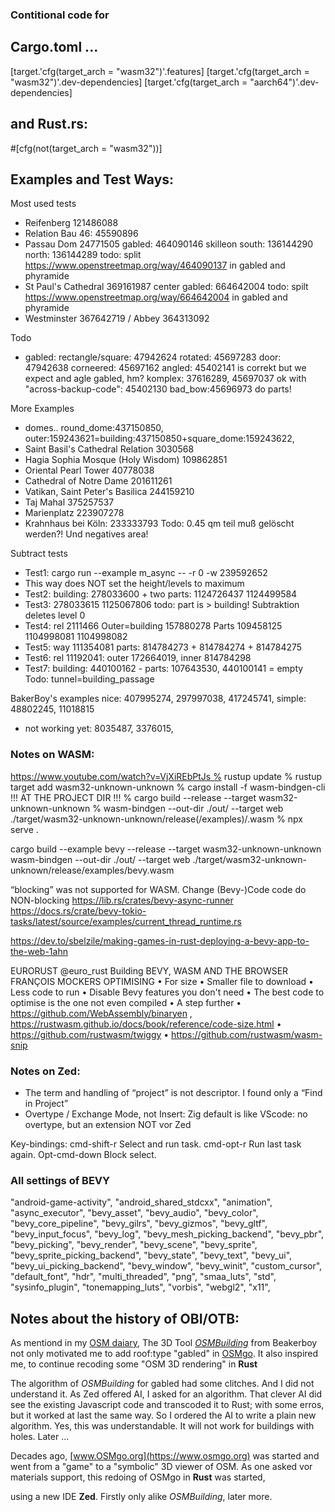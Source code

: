 ### Contitional code for
## Cargo.toml ...
[target.'cfg(target_arch = "wasm32")'.features]
[target.'cfg(target_arch = "wasm32")'.dev-dependencies]
[target.'cfg(target_arch = "aarch64")'.dev-dependencies]
## and Rust.rs:
 #[cfg(not(target_arch = "wasm32"))]


## Examples and Test Ways:

Most used tests
* Reifenberg  121486088
* Relation Bau 46: 45590896
* Passau Dom 24771505 gabled: 464090146 skilleon south: 136144290  north: 136144289
   todo: split https://www.openstreetmap.org/way/464090137 in gabled and phyramide
* St Paul's Cathedral 369161987 center gabled: 664642004
   todo: spilt https://www.openstreetmap.org/way/664642004 in gabled and phyramide
* Westminster  367642719 / Abbey 364313092

Todo
* gabled: rectangle/square: 47942624 rotated: 45697283 door: 47942638 corneered: 45697162
          angled: 45402141 is correkt but we expect and agle gabled, hm?
          komplex: 37616289, 45697037 ok with "across-backup-code": 45402130  bad_bow:45696973 do parts!

More Examples
* domes.. round_dome:437150850, outer:159243621=building:437150850+square_dome:159243622,
* Saint Basil's Cathedral Relation 3030568
* Hagia Sophia Mosque (Holy Wisdom) 109862851
* Oriental Pearl Tower  40778038
* Cathedral of Notre Dame  201611261
* Vatikan, Saint Peter's Basilica  244159210
* Taj Mahal 375257537
* Marienplatz 223907278
* Krahnhaus bei Köln: 233333793  Todo: 0.45 qm teil muß gelöscht werden?! Und negatives area!

Subtract tests
* Test1: cargo run --example m_async -- -r 0 -w 239592652
* This way does NOT set the height/levels to maximum
* Test2: building: 278033600 + two parts: 1124726437 1124499584
* Test3: 278033615 1125067806 todo: part is > building! Subtraktion deletes level 0
* Test4: rel 2111466 Outer=building 157880278 Parts 109458125 1104998081 1104998082
* Test5: way 111354081 parts: 814784273 + 814784274 + 814784275
* Test6: rel 11192041: outer 172664019, inner 814784298
* Test7: building: 440100162 - parts: 107643530, 440100141 = empty  Todo: tunnel=building_passage

BakerBoy's examples nice: 407995274, 297997038, 417245741,  simple: 48802245, 11018815
- not working yet: 8035487, 3376015,

### Notes on WASM:
https://www.youtube.com/watch?v=VjXiREbPtJs % rustup update
% rustup target add wasm32-unknown-unknown
% cargo install -f wasm-bindgen-cli    !!! AT THE PROJECT DIR !!!
% cargo build --release --target wasm32-unknown-unknown
% wasm-bindgen --out-dir ./out/ --target web ./target/wasm32-unknown-unknown/release(/examples)/<name>.wasm
% npx serve .

cargo build --example bevy --release --target wasm32-unknown-unknown
wasm-bindgen --out-dir ./out/ --target web ./target/wasm32-unknown-unknown/release/examples/bevy.wasm

“blocking” was not supported for WASM. Change (Bevy-)Code code do NON-blocking
https://lib.rs/crates/bevy-async-runner
https://docs.rs/crate/bevy-tokio-tasks/latest/source/examples/current_thread_runtime.rs

https://dev.to/sbelzile/making-games-in-rust-deploying-a-bevy-app-to-the-web-1ahn

EURORUST @euro_rust Building BEVY, WASM AND THE BROWSER FRANÇOIS MOCKERS OPTIMISING
• For size • Smaller file to download • Less code to run • Disable Bevy features you don't need
• The best code to optimise is the one not even compiled • A step further
• https://github.com/WebAssembly/binaryen
, https://rustwasm.github.io/docs/book/reference/code-size.html
• https://github.com/rustwasm/twiggy
• https://github.com/rustwasm/wasm-snip

### Notes on Zed:
- The term and handling of “project” is not descriptor. I found only a “Find in Project”
- Overtype / Exchange Mode, not Insert: Zig default is like VScode: no overtype, but an extension NOT vor Zed

Key-bindings: cmd-shift-r Select and run task. cmd-opt-r Run last task again. Opt-cmd-down Block select.


### All settings of BEVY
"android-game-activity",
"android_shared_stdcxx",
"animation",
"async_executor",
"bevy_asset",
"bevy_audio",
"bevy_color",
"bevy_core_pipeline",
"bevy_gilrs",
"bevy_gizmos",
"bevy_gltf",
"bevy_input_focus",
"bevy_log",
"bevy_mesh_picking_backend",
"bevy_pbr",
"bevy_picking",
"bevy_render",
"bevy_scene",
"bevy_sprite",
"bevy_sprite_picking_backend",
"bevy_state",
"bevy_text",
"bevy_ui",
"bevy_ui_picking_backend",
"bevy_window",
"bevy_winit",
"custom_cursor",
"default_font",
"hdr",
"multi_threaded",
"png",
"smaa_luts",
"std",
"sysinfo_plugin",
"tonemapping_luts",
"vorbis",
"webgl2",
"x11",




## Notes about the history of OBI/OTB:

As mentiond in my [OSM daiary](https://www.openstreetmap.org/user/-karlos-/diary/406592), The 3D Tool [*OSMBuilding*](https://github.com/Beakerboy/OSMBuilding) from Beakerboy not only motivated me to add roof:type "gabled" in [OSMgo](https://www.osmgo.org). It also inspired me, to continue recoding some "OSM 3D rendering" in **Rust**


The algorithm of *OSMBuilding* for gabled had some clitches. And I did not understand it. As Zed offered AI, I asked for an algorithm. That clever AI did see the existing Javascript code and transcoded it to Rust; with some erros, but it worked at last the same way. So I ordered the AI to write a plain new algorithm. Yes, this was understandable. It will not work for buildings with holes. Later ...

Decades ago, [www.OSMgo.org](https://www.osmgo.org) was started and went from a "game" to a "symbolic" 3D viewer of OSM.
As one asked vor materials support, this redoing of OSMgo in **Rust** was started,

 using a new IDE **Zed**. Firstly only alike *OSMBuilding*, later more.
